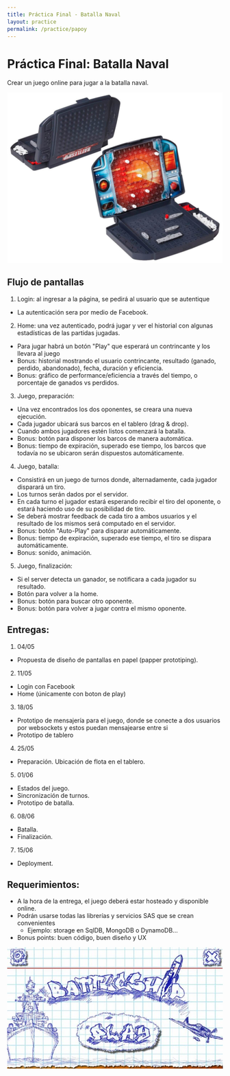 ```yaml
---
title: Práctica Final - Batalla Naval
layout: practice
permalink: /practice/papoy
---
```


# Práctica Final: Batalla Naval

Crear un juego online para jugar a la batalla naval.

![Batalla Naval](../10-papoy/battleship.jpg)

## Flujo de pantallas

1. Login: al ingresar a la página, se pedirá al usuario que se autentique
  - La autenticación sera por medio de Facebook.
2. Home: una vez autenticado, podrá jugar y ver el historial con algunas estadísticas de las partidas jugadas.
  - Para jugar habrá un botón "Play" que esperará un contrincante y los llevara al juego
  - Bonus: historial mostrando el usuario contrincante, resultado (ganado, perdido, abandonado), fecha, duración y eficiencia.
  - Bonus: gráfico de performance/eficiencia a través del tiempo, o porcentaje de ganados vs perdidos.
3. Juego, preparación:
  - Una vez encontrados los dos oponentes, se creara una nueva ejecución.
  - Cada jugador ubicará sus barcos en el tablero (drag & drop).
  - Cuando ambos jugadores estén listos comenzará la batalla.
  - Bonus: botón para disponer los barcos de manera automática.
  - Bonus: tiempo de expiración, superado ese tiempo, los barcos que todavía no se ubicaron serán dispuestos automáticamente.
4. Juego, batalla:
  - Consistirá en un juego de turnos donde, alternadamente, cada jugador disparará un tiro.
  - Los turnos serán dados por el servidor.
  - En cada turno el jugador estará esperando recibir el tiro del oponente, o estará haciendo uso de su posibilidad de tiro.
  - Se deberá mostrar feedback de cada tiro a ambos usuarios y el resultado de los mismos será computado en el servidor.
  - Bonus: botón "Auto-Play" para disparar automáticamente.
  - Bonus: tiempo de expiración, superado ese tiempo, el tiro se dispara automáticamente.
  - Bonus: sonido, animación.
5. Juego, finalización:
  - Si el server detecta un ganador, se notificara a cada jugador su resultado.
  - Botón para volver a la home.
  - Bonus: botón para buscar otro oponente.  
  - Bonus: botón para volver a jugar contra el mismo oponente.

## Entregas:

1. 04/05
  - Propuesta de diseño de pantallas en papel (papper prototiping).
2. 11/05
  - Login con Facebook
  - Home (únicamente con boton de play)  
3. 18/05
  - Prototipo de mensajería para el juego, donde se conecte a dos usuarios por websockets y estos puedan mensajearse entre si
  - Prototipo de tablero
4. 25/05
  - Preparación. Ubicación de flota en el tablero.
5. 01/06
  - Estados del juego.
  - Sincronización de turnos.
  - Prototipo de batalla.
6. 08/06 
  - Batalla.
  - Finalización.
7. 15/06
  - Deployment.

## Requerimientos:

- A la hora de la entrega, el juego deberá estar hosteado y disponible online.
- Podrán usarse todas las librerías y servicios SAS que se crean convenientes
  - Ejemplo: storage en SqlDB, MongoDB o DynamoDB...
- Bonus points: buen código, buen diseño y UX


![Batalla Naval](../10-papoy/paper.jpg)
